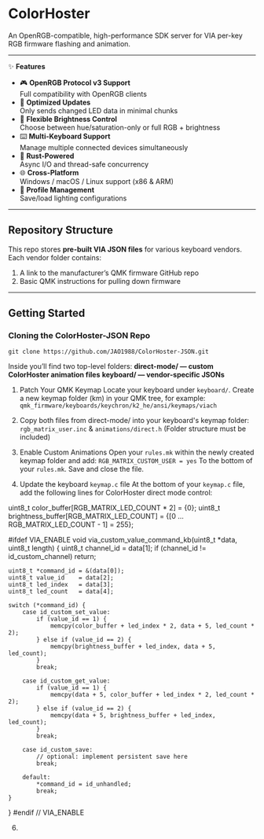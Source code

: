 # ColorHoster

An OpenRGB-compatible, high-performance SDK server for VIA per-key RGB firmware flashing and animation.

---

✨ **Features**

- 🎮 **OpenRGB Protocol v3 Support**  
  Full compatibility with OpenRGB clients  
- 🔋 **Optimized Updates**  
  Only sends changed LED data in minimal chunks  
- 🎨 **Flexible Brightness Control**  
  Choose between hue/saturation-only or full RGB + brightness  
- ⌨️ **Multi-Keyboard Support**  
  Manage multiple connected devices simultaneously  
- 🦀 **Rust-Powered**  
  Async I/O and thread-safe concurrency  
- 🌐 **Cross-Platform**  
  Windows / macOS / Linux support (x86 & ARM)  
- 💾 **Profile Management**  
  Save/load lighting configurations  

---

## Repository Structure

This repo stores **pre-built VIA JSON files** for various keyboard vendors. Each vendor folder contains:

1. A link to the manufacturer’s QMK firmware GitHub repo  
2. Basic QMK instructions for pulling down firmware

---

## Getting Started

### Cloning the ColorHoster-JSON Repo
`git clone https://github.com/JAO1988/ColorHoster-JSON.git`

Inside you’ll find two top-level folders:
**direct-mode/ — custom ColorHoster animation files**
**keyboard/ — vendor-specific JSONs**

1. Patch Your QMK Keymap
Locate your keyboard under `keyboard/`.
Create a new keymap folder (km) in your QMK tree, for example:
`qmk_firmware/keyboards/keychron/k2_he/ansi/keymaps/viach`

2. Copy both files from direct-mode/ into your keyboard's keymap folder:
`rgb_matrix_user.inc` & `animations/direct.h` (Folder structure must be included)

3. Enable Custom Animations
Open your `rules.mk` within the newly created keymap folder and add:
`RGB_MATRIX_CUSTOM_USER = yes`
To the bottom of your `rules.mk`. Save and close the file.

4. Update the keyboard `keymap.c` file
At the bottom of your `keymap.c` file, add the following lines for ColorHoster direct mode control:

uint8_t color_buffer[RGB_MATRIX_LED_COUNT * 2] = {0};
uint8_t brightness_buffer[RGB_MATRIX_LED_COUNT] = {[0 ... RGB_MATRIX_LED_COUNT - 1] = 255};

#ifdef VIA_ENABLE
void via_custom_value_command_kb(uint8_t *data, uint8_t length) {
    uint8_t channel_id = data[1];
    if (channel_id != id_custom_channel) return;

    uint8_t *command_id = &(data[0]);
    uint8_t value_id    = data[2];
    uint8_t led_index   = data[3];
    uint8_t led_count   = data[4];

    switch (*command_id) {
        case id_custom_set_value:
            if (value_id == 1) {
                memcpy(color_buffer + led_index * 2, data + 5, led_count * 2);
            } else if (value_id == 2) {
                memcpy(brightness_buffer + led_index, data + 5, led_count);
            }
            break;

        case id_custom_get_value:
            if (value_id == 1) {
                memcpy(data + 5, color_buffer + led_index * 2, led_count * 2);
            } else if (value_id == 2) {
                memcpy(data + 5, brightness_buffer + led_index, led_count);
            }
            break;

        case id_custom_save:
            // optional: implement persistent save here
            break;

        default:
            *command_id = id_unhandled;
            break;
    }
}
#endif // VIA_ENABLE

6. 
